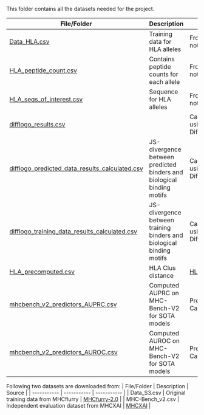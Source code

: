 This folder contains all the datasets needed for the project.

| File/Folder | Description | Source |
| ----------- | ----------- | ----------- |
| <a href="Data_HLA.csv"> Data_HLA.csv </a>| Training data for HLA alleles | From notebook 1a |
| <a href="HLA_peptide_count.csv"> HLA_peptide_count.csv </a> | Contains peptide counts for each allele | From notebook 1a |
| <a href="HLA_seqs_of_interest.csv"> HLA_seqs_of_interest.csv </a> | Sequence for HLA alleles | From notebook 2 |
| <a href="difflogo_results.csv"> difflogo_results.csv </a> |  | Calculated using DiffLogo |
| <a href="difflogo_predicted_data_results_calculated.csv"> difflogo_predicted_data_results_calculated.csv </a> | JS-divergence between predicted binders and biological binding motifs | Calculated using DiffLogo|
| <a href="difflogo_training_data_results_calculated.csv"> difflogo_training_data_results_calculated.csv </a> | JS-divergence between training binders and biological binding motifs | Calculated using DiffLogo |
| <a href="HLA_precomputed.csv"> HLA_precomputed.csv </a> | HLA Clus distance | <a href="https://github.com/yshen25/HLA_clustering/blob/main/Computed_DistMtx/HLA-I.csv"> HLA Clus </a> |
| <a href="mhcbench_v2_predictors_AUPRC.csv"> mhcbench_v2_predictors_AUPRC.csv </a> | Computed AUPRC on MHC-Bench-V2 for SOTA models | Precomputed Calculated |
| <a href="mhcbench_v2_predictors_AUROC.csv"> mhcbench_v2_predictors_AUROC.csv </a> | Computed AUROC on MHC-Bench-V2 for SOTA models | Precomputed Calculated |


Following two datasets are downloaded from:
| File/Folder | Description | Source |
| ----------- | ----------- | ----------- |
| Data_S3.csv | Original training data from MHCflurry | <a href="https://data.mendeley.com/datasets/zx3kjzc3yx/3"> MHCfurry-2.0</a> |
| MHC-Bench_v2.csv | Independent evaluation dataset from MHCXAI | <a href="https://github.com/PRBorole/MHCXAI/tree/main"> MHCXAI</a> |
